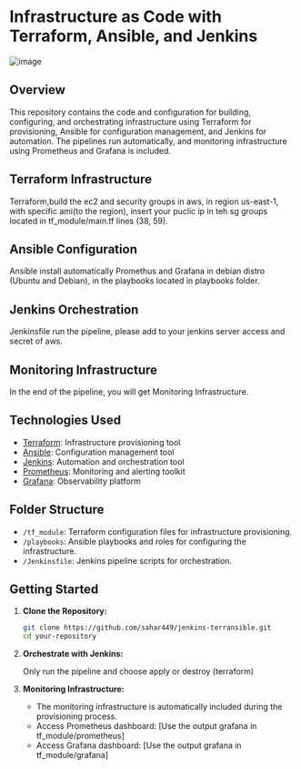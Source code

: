 # Infrastructure as Code with Terraform, Ansible, and Jenkins

![image](https://github.com/sahar449/jenkins-terransible/assets/71507445/0ef6d6f2-8e75-4bed-966d-a6f2cd69d876)


## Overview

This repository contains the code and configuration for building, configuring, and orchestrating infrastructure using Terraform for provisioning, Ansible for configuration management, and Jenkins for automation. The pipelines run automatically, and monitoring infrastructure using Prometheus and Grafana is included.

## Terraform Infrastructure

Terraform,build the ec2 and security groups in aws, in region us-east-1, with specific ami(to the region), insert your puclic ip in teh sg groups located in tf_module/main.tf lines (38, 59).

## Ansible Configuration

Ansible install automatically Promethus and Grafana in debian distro (Ubuntu and Debian), in the playbooks located in playbooks folder.
## Jenkins Orchestration

Jenkinsfile run the pipeline, please add to your jenkins server access and secret of aws.

## Monitoring Infrastructure

In the end of the pipeline, you will get Monitoring Infrastructure.

## Technologies Used

- [Terraform](https://www.terraform.io/): Infrastructure provisioning tool
- [Ansible](https://www.ansible.com/): Configuration management tool
- [Jenkins](https://www.jenkins.io/): Automation and orchestration tool
- [Prometheus](https://prometheus.io/): Monitoring and alerting toolkit
- [Grafana](https://grafana.com/): Observability platform

## Folder Structure

- `/tf_module`: Terraform configuration files for infrastructure provisioning.
- `/playbooks`: Ansible playbooks and roles for configuring the infrastructure.
- `/Jenkinsfile`: Jenkins pipeline scripts for orchestration.

## Getting Started

1. **Clone the Repository:**

    ```bash
    git clone https://github.com/sahar449/jenkins-terransible.git
    cd your-repository
    ```

2. **Orchestrate with Jenkins:**

    Only run the pipeline and choose apply or destroy (terraform)

3. **Monitoring Infrastructure:**

    - The monitoring infrastructure is automatically included during the provisioning process.
    - Access Prometheus dashboard: [Use the output grafana in tf_module/prometheus]
    - Access Grafana dashboard: [Use the output grafana in tf_module/grafana]



